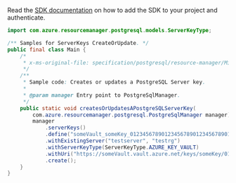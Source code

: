 Read the [SDK documentation](https://github.com/Azure/azure-sdk-for-java/blob/azure-resourcemanager-postgresql_1.0.2/sdk/postgresql/azure-resourcemanager-postgresql/README.md) on how to add the SDK to your project and authenticate.

```java
import com.azure.resourcemanager.postgresql.models.ServerKeyType;

/** Samples for ServerKeys CreateOrUpdate. */
public final class Main {
    /*
     * x-ms-original-file: specification/postgresql/resource-manager/Microsoft.DBforPostgreSQL/stable/2020-01-01/examples/ServerKeyCreateOrUpdate.json
     */
    /**
     * Sample code: Creates or updates a PostgreSQL Server key.
     *
     * @param manager Entry point to PostgreSqlManager.
     */
    public static void createsOrUpdatesAPostgreSQLServerKey(
        com.azure.resourcemanager.postgresql.PostgreSqlManager manager) {
        manager
            .serverKeys()
            .define("someVault_someKey_01234567890123456789012345678901")
            .withExistingServer("testserver", "testrg")
            .withServerKeyType(ServerKeyType.AZURE_KEY_VAULT)
            .withUri("https://someVault.vault.azure.net/keys/someKey/01234567890123456789012345678901")
            .create();
    }
}
```
